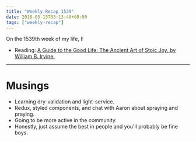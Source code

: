 ```yaml
---
title: "Weekly Recap 1539"
date: 2018-05-15T03:13:40+08:00
tags: ["weekly-recap"]
---
```


On the 1539th week of my life, I:

- Reading: [A Guide to the Good Life: The Ancient Art of Stoic Joy, by William B. Irvine.](https://www.amazon.com/Guide-Good-Life-Ancient-Stoic/dp/1522632735)

---

# Musings

- Learning dry-validation and light-service.
- Redux, styled components, and chat with Aaron about spraying and praying.
- Going to be more active in the community.
- Honestly, just assume the best in people and you'll probably be fine boys.
